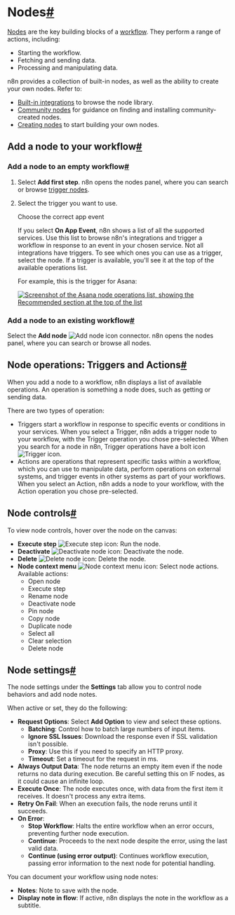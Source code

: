 [](https://github.com/n8n-io/n8n-docs/edit/main/docs/workflows/components/nodes.md "Edit this page")

# Nodes[#](#nodes "Permanent link")

[Nodes](../../../glossary/#node-n8n) are the key building blocks of a [workflow](../../../glossary/#workflow-n8n). They perform a range of actions, including:

*   Starting the workflow.
*   Fetching and sending data.
*   Processing and manipulating data.

n8n provides a collection of built-in nodes, as well as the ability to create your own nodes. Refer to:

*   [Built-in integrations](../../../integrations/builtin/node-types/) to browse the node library.
*   [Community nodes](../../../integrations/community-nodes/installation/) for guidance on finding and installing community-created nodes.
*   [Creating nodes](../../../integrations/creating-nodes/overview/) to start building your own nodes.

## Add a node to your workflow[#](#add-a-node-to-your-workflow "Permanent link")

### Add a node to an empty workflow[#](#add-a-node-to-an-empty-workflow "Permanent link")

1.  Select **Add first step**. n8n opens the nodes panel, where you can search or browse [trigger nodes](../../../glossary/#trigger-node-n8n).
2.  Select the trigger you want to use.
    
    Choose the correct app event
    
    If you select **On App Event**, n8n shows a list of all the supported services. Use this list to browse n8n's integrations and trigger a workflow in response to an event in your chosen service. Not all integrations have triggers. To see which ones you can use as a trigger, select the node. If a trigger is available, you'll see it at the top of the available operations list.
    
    For example, this is the trigger for Asana:
    
    [![Screenshot of the Asana node operations list, showing the Recommended section at the top of the list](../../../_images/workflows/components/nodes/recommended-trigger.png)](https://docs.n8n.io/_images/workflows/components/nodes/recommended-trigger.png)
    

### Add a node to an existing workflow[#](#add-a-node-to-an-existing-workflow "Permanent link")

Select the **Add node** ![Add node icon](../../../_images/try-it-out/add-node-small.png) connector. n8n opens the nodes panel, where you can search or browse all nodes.

## Node operations: Triggers and Actions[#](#node-operations-triggers-and-actions "Permanent link")

When you add a node to a workflow, n8n displays a list of available operations. An operation is something a node does, such as getting or sending data.

There are two types of operation:

*   Triggers start a workflow in response to specific events or conditions in your services. When you select a Trigger, n8n adds a trigger node to your workflow, with the Trigger operation you chose pre-selected. When you search for a node in n8n, Trigger operations have a bolt icon ![Trigger icon](../../../_images/common-icons/trigger.png).
*   Actions are operations that represent specific tasks within a workflow, which you can use to manipulate data, perform operations on external systems, and trigger events in other systems as part of your workflows. When you select an Action, n8n adds a node to your workflow, with the Action operation you chose pre-selected.

## Node controls[#](#node-controls "Permanent link")

To view node controls, hover over the node on the canvas:

*   **Execute step** ![Execute step icon](../../../_images/common-icons/play-node.png): Run the node.
*   **Deactivate** ![Deactivate node icon](../../../_images/common-icons/power-off.png): Deactivate the node.
*   **Delete** ![Delete node icon](../../../_images/common-icons/delete-node.png): Delete the node.
*   **Node context menu** ![Node context menu icon](../../../_images/common-icons/node-context-menu.png): Select node actions. Available actions:
    *   Open node
    *   Execute step
    *   Rename node
    *   Deactivate node
    *   Pin node
    *   Copy node
    *   Duplicate node
    *   Select all
    *   Clear selection
    *   Delete node

## Node settings[#](#node-settings "Permanent link")

The node settings under the **Settings** tab allow you to control node behaviors and add node notes.

When active or set, they do the following:

*   **Request Options**: Select **Add Option** to view and select these options.
    *   **Batching**: Control how to batch large numbers of input items.
    *   **Ignore SSL Issues**: Download the response even if SSL validation isn't possible.
    *   **Proxy**: Use this if you need to specify an HTTP proxy.
    *   **Timeout**: Set a timeout for the request in ms.
*   **Always Output Data**: The node returns an empty item even if the node returns no data during execution. Be careful setting this on IF nodes, as it could cause an infinite loop.
*   **Execute Once**: The node executes once, with data from the first item it receives. It doesn't process any extra items.
*   **Retry On Fail**: When an execution fails, the node reruns until it succeeds.
*   **On Error**:
    *   **Stop Workflow**: Halts the entire workflow when an error occurs, preventing further node execution.
    *   **Continue**: Proceeds to the next node despite the error, using the last valid data.
    *   **Continue (using error output)**: Continues workflow execution, passing error information to the next node for potential handling.

You can document your workflow using node notes:

*   **Notes**: Note to save with the node.
*   **Display note in flow**: If active, n8n displays the note in the workflow as a subtitle.